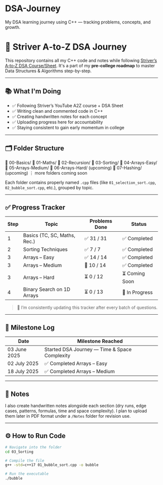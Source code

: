 # DSA-Journey
My DSA learning journey using C++ — tracking problems, concepts, and growth.

# 🚀 Striver A‑to‑Z DSA Journey

This repository contains all my C++ code and notes while following [Striver’s A‑to‑Z DSA Course/Sheet]([https://takeuforward.org/interviews/strivers-dsa-sheet-top-coding-interview-problems/](https://takeuforward.org/strivers-a2z-dsa-course/strivers-a2z-dsa-course-sheet-2/)). It's a part of my **pre-college roadmap** to master Data Structures & Algorithms step-by-step.

---

## 📚 What I'm Doing

- ✅ Following Striver’s YouTube A2Z course + DSA Sheet
- ✅ Writing clean and commented code in C++
- ✅ Creating handwritten notes for each concept
- ✅ Uploading progress here for accountability
- ✅ Staying consistent to gain early momentum in college

---

## 🗂 Folder Structure

📁 00-Basics/
📁 01-Maths/
📁 02-Recursion/
📁 03-Sorting/
📁 04-Arrays-Easy/
📁 05-Arrays-Medium/
📁 06-Arrays-Hard/ (upcoming)
📁 07-Hashing/ (upcoming)
⋮ more folders coming soon


Each folder contains properly named `.cpp` files (like `01_selection_sort.cpp`, `02_bubble_sort.cpp`, etc.), grouped by topic.

---

## ✅ Progress Tracker

| Step | Topic                         | Problems Done  | Status           |
|------|-------------------------------|----------------|------------------|
| 1    | Basics (TC, SC, Maths, Rec.)  | ✅ 31 / 31     | ✅ Completed    | 
| 2    | Sorting Techniques            | ✅ 7 / 7       | ✅ Completed    |
| 3    | Arrays – Easy                 | ✅ 14 / 14     | ✅ Completed    |
| 3    | Arrays – Medium               | 🔄 10 / 14     | ✅ Completed    |
| 3    | Arrays – Hard                 | ⏳ 0 / 12      | ⏳ Coming Soon  |
| 4    | Binary Search on 1D Arrays    | ⏳ 0 / 13      | 🔄 In Progress  |

> 📌 I’m consistently updating this tracker after every batch of questions.

---

## 📅 Milestone Log

| Date         | Milestone Reached                              |
|--------------|------------------------------------------------|
| 03 June 2025 | Started DSA Journey — Time & Space Complexity  |
| 02 July 2025 | ✅ Completed Arrays – Easy                    |
| 18 July 2025 | ✅ Completed Arrays – Medium                  |

---

## 🧠 Notes

I also create handwritten notes alongside each section (dry runs, edge cases, patterns, formulas, time and space complexity). I plan to upload them later in PDF format under a `/Notes` folder for revision use.

---

## ⚙️ How to Run Code

```bash
# Navigate into the folder
cd 03_Sorting

# Compile the file
g++ -std=c++17 01_bubble_sort.cpp -o bubble

# Run the executable
./bubble
